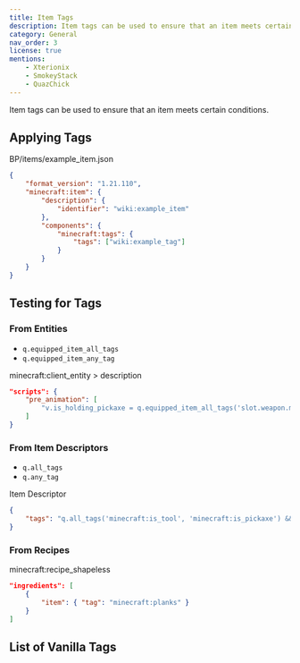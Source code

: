 ```yaml
---
title: Item Tags
description: Item tags can be used to ensure that an item meets certain conditions.
category: General
nav_order: 3
license: true
mentions:
    - Xterionix
    - SmokeyStack
    - QuazChick
---
```


Item tags can be used to ensure that an item meets certain conditions.

## Applying Tags

<CodeHeader>BP/items/example_item.json</CodeHeader>

```json
{
    "format_version": "1.21.110",
    "minecraft:item": {
        "description": {
            "identifier": "wiki:example_item"
        },
        "components": {
            "minecraft:tags": {
                "tags": ["wiki:example_tag"]
            }
        }
    }
}
```

## Testing for Tags

### From Entities

-   `q.equipped_item_all_tags`
-   `q.equipped_item_any_tag`

<CodeHeader>minecraft:client_entity > description</CodeHeader>

```json
"scripts": {
    "pre_animation": [
        "v.is_holding_pickaxe = q.equipped_item_all_tags('slot.weapon.mainhand', 'minecraft:is_tool', 'minecraft:is_pickaxe');"
    ]
}
```

### From Item Descriptors

-   `q.all_tags`
-   `q.any_tag`

<CodeHeader>Item Descriptor</CodeHeader>

```json
{
    "tags": "q.all_tags('minecraft:is_tool', 'minecraft:is_pickaxe') && q.any_tag('minecraft:diamond_tier', 'minecraft:netherite_tier')"
}
```

### From Recipes

<CodeHeader>minecraft:recipe_shapeless</CodeHeader>

```json
"ingredients": [
    {
        "item": { "tag": "minecraft:planks" }
    }
]
```

## List of Vanilla Tags

<Table data="vanilla_tags.json" />
